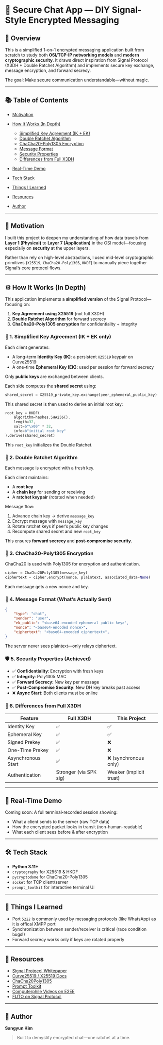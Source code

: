 # 🔐 Secure Chat App — DIY Signal-Style Encrypted Messaging

## 🧭 Overview

This is a simplified 1-on-1 encrypted messaging application built from scratch to study both **OSI/TCP-IP networking models** and **modern cryptographic security**. It draws direct inspiration from Signal Protocol (X3DH + Double Ratchet Algorithm) and implements secure key exchange, message encryption, and forward secrecy.

The goal: Make secure communication understandable—without magic.

---

## 📚 Table of Contents

* [Motivation](#motivation)
* [How It Works (In Depth)](#how-it-works-in-depth)

  * [Simplified Key Agreement (IK + EK)](#1-simplified-key-agreement-ik--ek-only)
  * [Double Ratchet Algorithm](#2-double-ratchet-algorithm)
  * [ChaCha20-Poly1305 Encryption](#3-chacha20-poly1305-encryption)
  * [Message Format](#4-message-format-whats-actually-sent)
  * [Security Properties](#5-security-properties-achieved)
  * [Differences from Full X3DH](#6-differences-from-full-x3dh)
* [Real-Time Demo](#real-time-demo)
* [Tech Stack](#tech-stack)
* [Things I Learned](#things-i-learned)
* [Resources](#resources)
* [Author](#author)

---

## 🚀 Motivation

I built this project to deepen my understanding of how data travels from **Layer 1 (Physical)** to **Layer 7 (Application)** in the OSI model—focusing especially on **security** at the upper layers.

Rather than rely on high-level abstractions, I used mid-level cryptographic primitives (`X25519`, `ChaCha20-Poly1305`, `HKDF`) to manually piece together Signal’s core protocol flows.

---

## ⚙️ How It Works (In Depth)

This application implements a **simplified version** of the Signal Protocol—focusing on:

1. **Key Agreement using X25519** (not full X3DH)
2. **Double Ratchet Algorithm** for forward secrecy
3. **ChaCha20-Poly1305 encryption** for confidentiality + integrity

### 🔐 1. Simplified Key Agreement (IK + EK only)

Each client generates:

* A long-term **Identity Key (IK)**: a persistent `X25519` keypair on Curve25519
* A one-time **Ephemeral Key (EK)**: used per session for forward secrecy

Only **public keys** are exchanged between clients.

Each side computes the **shared secret** using:

```python
shared_secret = X25519_private_key.exchange(peer_ephemeral_public_key)
```

This shared secret is then used to derive an initial root key:

```python
root_key = HKDF(
    algorithm=hashes.SHA256(),
    length=32,
    salt=b"\x00" * 32,
    info=b"initial root key"
).derive(shared_secret)
```

This `root_key` initializes the Double Ratchet.

### 🔁 2. Double Ratchet Algorithm

Each message is encrypted with a fresh key.

Each client maintains:

* A **root key**
* A **chain key** for sending or receiving
* A **ratchet keypair** (rotated when needed)

Message flow:

1. Advance chain key → derive `message_key`
2. Encrypt message with `message_key`
3. Rotate ratchet keys if peer’s public key changes
4. Recompute shared secret and new `root_key`

This ensures **forward secrecy** and **post-compromise security**.

### 🔐 3. ChaCha20-Poly1305 Encryption

ChaCha20 is used with Poly1305 for encryption and authentication.

```python
cipher = ChaCha20Poly1305(message_key)
ciphertext = cipher.encrypt(nonce, plaintext, associated_data=None)
```

Each message gets a new nonce and key.

### 📡 4. Message Format (What’s Actually Sent)

```json
{
    "type": "chat",
    "sender": "user",
    "ek_public": "<base64-encoded ephemeral public key>",
    "nonce": "<base64-encoded nonce>",
    "ciphertext": "<base64-encoded ciphertext>",
}
```

The server never sees plaintext—only relays ciphertext.

### 🛡️ 5. Security Properties (Achieved)

* ✅ **Confidentiality**: Encryption with fresh keys
* ✅ **Integrity**: Poly1305 MAC
* ✅ **Forward Secrecy**: New key per message
* ✅ **Post-Compromise Security**: New DH key breaks past access
* ❌ **Async Start**: Both clients must be online

### 🔄 6. Differences from Full X3DH

| Feature            | Full X3DH              | This Project            |
| ------------------ | ---------------------- | ----------------------- |
| Identity Key       | ✅                      | ✅                       |
| Ephemeral Key      | ✅                      | ✅                       |
| Signed Prekey      | ✅                      | ❌                       |
| One-Time Prekey    | ✅                      | ❌                       |
| Asynchronous Start | ✅                      | ❌ (synchronous only)    |
| Authentication     | Stronger (via SPK sig) | Weaker (implicit trust) |

---

## 🎥 Real-Time Demo

Coming soon: A full terminal-recorded session showing:

* What a client sends to the server (raw TCP data)
* How the encrypted packet looks in transit (non-human-readable)
* What each client sees before & after encryption

---

## 🛠️ Tech Stack

* **Python 3.11+**
* `cryptography` for X25519 & HKDF
* `pycryptodome` for ChaCha20-Poly1305
* `socket` for TCP client/server
* `prompt_toolkit` for interactive terminal UI

---

## 🧠 Things I Learned

* Port `5222` is commonly used by messaging protocols (like WhatsApp) as it is offical XMPP port
* Synchronization between sender/receiver is critical (race condition bugs!)
* Forward secrecy works only if keys are rotated properly

---

## 📖 Resources

* [Signal Protocol Whitepaper](https://signal.org/docs/)
* [Curve25519 / X25519 Docs](https://cryptography.io/en/latest/hazmat/primitives/asymmetric/x25519/)
* [ChaCha20Poly1305](https://pycryptodome.readthedocs.io/en/latest/src/cipher/chacha20_poly1305.html)
* [Prompt Toolkit](https://python-prompt-toolkit.readthedocs.io/en/master/)
* [Computerphile Videos on E2EE](https://www.youtube.com/@Computerphile)
* [FUTO on Signal Protocol](https://www.youtube.com/watch?v=kdlzSZxMpgw&ab_channel=FUTO)

---

## 👤 Author

**Sangyun Kim**
> Built to demystify encrypted chat—one ratchet at a time.